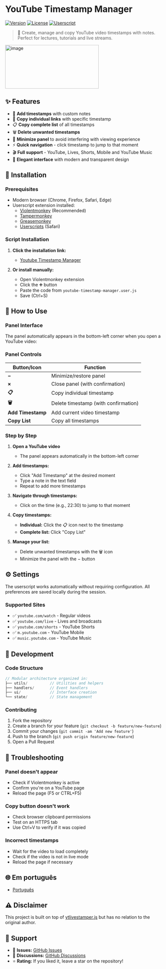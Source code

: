 # YouTube Timestamp Manager

[![Version](https://img.shields.io/badge/version-1.0.1-blue.svg)](https://github.com/filipemanuelofs/youtube-timestamp-manager)
[![License](https://img.shields.io/badge/license-MIT-green.svg)](LICENSE)
[![Userscript](https://img.shields.io/badge/userscript-violentmonkey-orange.svg)](https://violentmonkey.github.io/)

> 🎯 Create, manage and copy YouTube video timestamps with notes. Perfect for lectures, tutorials and live streams.

<img width="300" height="140" alt="image" src="https://github.com/user-attachments/assets/ad11e324-f8fb-485e-8a07-731ae50c03d9" />

## ✨ Features

- 📝 **Add timestamps** with custom notes
- 🔗 **Copy individual links** with specific timestamp
- 📋 **Copy complete list** of all timestamps
- 🗑️ **Delete unwanted timestamps**
- 🔽 **Minimize panel** to avoid interfering with viewing experience
- ⚡ **Quick navigation** - click timestamp to jump to that moment
- 🎬 **Full support** - YouTube, Lives, Shorts, Mobile and YouTube Music
- 🌙 **Elegant interface** with modern and transparent design

## 🚀 Installation

### Prerequisites

- Modern browser (Chrome, Firefox, Safari, Edge)
- Userscript extension installed:
  - [Violentmonkey](https://violentmonkey.github.io/) (Recommended)
  - [Tampermonkey](https://www.tampermonkey.net/)
  - [Greasemonkey](https://www.greasespot.net/)
  - [Userscripts](https://github.com/quoid/userscripts) (Safari)

### Script Installation

1. **Click the installation link:**

   - [Youtube Timestamp Manager](https://github.com/filipemanuelofs/youtube-timestamp-manager/raw/main/youtube-timestamp-manager.user.js)

2. **Or install manually:**
   - Open Violentmonkey extension
   - Click the ➕ button
   - Paste the code from `youtube-timestamp-manager.user.js`
   - Save (Ctrl+S)

## 📖 How to Use

### Panel Interface

The panel automatically appears in the bottom-left corner when you open a YouTube video:

### Panel Controls

| Button/Icon       | Function                             |
| ----------------- | ------------------------------------ |
| **−**             | Minimize/restore panel               |
| **×**             | Close panel (with confirmation)      |
| **📋**            | Copy individual timestamp            |
| **🗑️**            | Delete timestamp (with confirmation) |
| **Add Timestamp** | Add current video timestamp          |
| **Copy List**     | Copy all timestamps                  |

### Step by Step

1. **Open a YouTube video**

   - The panel appears automatically in the bottom-left corner

2. **Add timestamps:**

   - Click "Add Timestamp" at the desired moment
   - Type a note in the text field
   - Repeat to add more timestamps

3. **Navigate through timestamps:**

   - Click on the time (e.g., 22:30) to jump to that moment

4. **Copy timestamps:**

   - **Individual:** Click the 📋 icon next to the timestamp
   - **Complete list:** Click "Copy List"

5. **Manage your list:**
   - Delete unwanted timestamps with the 🗑️ icon
   - Minimize the panel with the − button

## ⚙️ Settings

The userscript works automatically without requiring configuration. All preferences are saved locally during the session.

### Supported Sites

- ✅ `youtube.com/watch` - Regular videos
- ✅ `youtube.com/live` - Lives and broadcasts
- ✅ `youtube.com/shorts` - YouTube Shorts
- ✅ `m.youtube.com` - YouTube Mobile
- ✅ `music.youtube.com` - YouTube Music

## 🔧 Development

### Code Structure

```javascript
// Modular architecture organized in:
├── utils/          // Utilities and helpers
├── handlers/       // Event handlers
├── ui/             // Interface creation
└── state/          // State management
```

### Contributing

1. Fork the repository
2. Create a branch for your feature (`git checkout -b feature/new-feature`)
3. Commit your changes (`git commit -am 'Add new feature'`)
4. Push to the branch (`git push origin feature/new-feature`)
5. Open a Pull Request

## 🐛 Troubleshooting

### Panel doesn't appear

- Check if Violentmonkey is active
- Confirm you're on a YouTube page
- Reload the page (F5 or CTRL+F5)

### Copy button doesn't work

- Check browser clipboard permissions
- Test on an HTTPS tab
- Use Ctrl+V to verify if it was copied

### Incorrect timestamps

- Wait for the video to load completely
- Check if the video is not in live mode
- Reload the page if necessary

## 🌐 Em português

- [Português](README.md)

## ⚠️ Disclaimer

This project is built on top of [ytlivestamper.js](https://github.com/Krazete/bookmarklets/blob/master/ytlivestamper.js) but has no relation to the original author.

## 🤝 Support

- 📧 **Issues:** [GitHub Issues](https://github.com/filipemanuelofs/youtube-timestamp-manager/issues)
- 💬 **Discussions:** [GitHub Discussions](https://github.com/filipemanuelofs/youtube-timestamp-manager/discussions)
- ⭐ **Rating:** If you liked it, leave a star on the repository!
